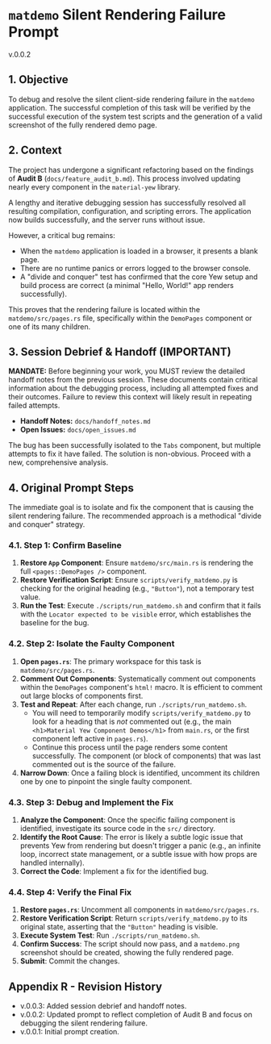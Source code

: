 # `matdemo` Silent Rendering Failure Prompt
v.0.0.2

## 1. Objective

To debug and resolve the silent client-side rendering failure in the `matdemo` application. The successful completion of this task will be verified by the successful execution of the system test scripts and the generation of a valid screenshot of the fully rendered demo page.

## 2. Context

The project has undergone a significant refactoring based on the findings of **Audit B** (`docs/feature_audit_b.md`). This process involved updating nearly every component in the `material-yew` library.

A lengthy and iterative debugging session has successfully resolved all resulting compilation, configuration, and scripting errors. The application now builds successfully, and the server runs without issue.

However, a critical bug remains:
- When the `matdemo` application is loaded in a browser, it presents a blank page.
- There are no runtime panics or errors logged to the browser console.
- A "divide and conquer" test has confirmed that the core Yew setup and build process are correct (a minimal "Hello, World!" app renders successfully).

This proves that the rendering failure is located within the `matdemo/src/pages.rs` file, specifically within the `DemoPages` component or one of its many children.

## 3. Session Debrief & Handoff (IMPORTANT)

**MANDATE:** Before beginning your work, you MUST review the detailed handoff notes from the previous session. These documents contain critical information about the debugging process, including all attempted fixes and their outcomes. Failure to review this context will likely result in repeating failed attempts.

-   **Handoff Notes:** `docs/handoff_notes.md`
-   **Open Issues:** `docs/open_issues.md`

The bug has been successfully isolated to the `Tabs` component, but multiple attempts to fix it have failed. The solution is non-obvious. Proceed with a new, comprehensive analysis.

## 4. Original Prompt Steps

The immediate goal is to isolate and fix the component that is causing the silent rendering failure. The recommended approach is a methodical "divide and conquer" strategy.

### 4.1. Step 1: Confirm Baseline

1.  **Restore `App` Component**: Ensure `matdemo/src/main.rs` is rendering the full `<pages::DemoPages />` component.
2.  **Restore Verification Script**: Ensure `scripts/verify_matdemo.py` is checking for the original heading (e.g., `"Button"`), not a temporary test value.
3.  **Run the Test**: Execute `./scripts/run_matdemo.sh` and confirm that it fails with the `Locator expected to be visible` error, which establishes the baseline for the bug.

### 4.2. Step 2: Isolate the Faulty Component

1.  **Open `pages.rs`**: The primary workspace for this task is `matdemo/src/pages.rs`.
2.  **Comment Out Components**: Systematically comment out components within the `DemoPages` component's `html!` macro. It is efficient to comment out large blocks of components first.
3.  **Test and Repeat**: After each change, run `./scripts/run_matdemo.sh`.
    -   You will need to temporarily modify `scripts/verify_matdemo.py` to look for a heading that is *not* commented out (e.g., the main `<h1>Material Yew Component Demos</h1>` from `main.rs`, or the first component left active in `pages.rs`).
    -   Continue this process until the page renders some content successfully. The component (or block of components) that was last commented out is the source of the failure.
4.  **Narrow Down**: Once a failing block is identified, uncomment its children one by one to pinpoint the single faulty component.

### 4.3. Step 3: Debug and Implement the Fix

1.  **Analyze the Component**: Once the specific failing component is identified, investigate its source code in the `src/` directory.
2.  **Identify the Root Cause**: The error is likely a subtle logic issue that prevents Yew from rendering but doesn't trigger a panic (e.g., an infinite loop, incorrect state management, or a subtle issue with how props are handled internally).
3.  **Correct the Code**: Implement a fix for the identified bug.

### 4.4. Step 4: Verify the Final Fix

1.  **Restore `pages.rs`**: Uncomment all components in `matdemo/src/pages.rs`.
2.  **Restore Verification Script**: Return `scripts/verify_matdemo.py` to its original state, asserting that the `"Button"` heading is visible.
3.  **Execute System Test**: Run `./scripts/run_matdemo.sh`.
4.  **Confirm Success**: The script should now pass, and a `matdemo.png` screenshot should be created, showing the fully rendered page.
5.  **Submit**: Commit the changes.

## Appendix R - Revision History
- v.0.0.3: Added session debrief and handoff notes.
- v.0.0.2: Updated prompt to reflect completion of Audit B and focus on debugging the silent rendering failure.
- v.0.0.1: Initial prompt creation.